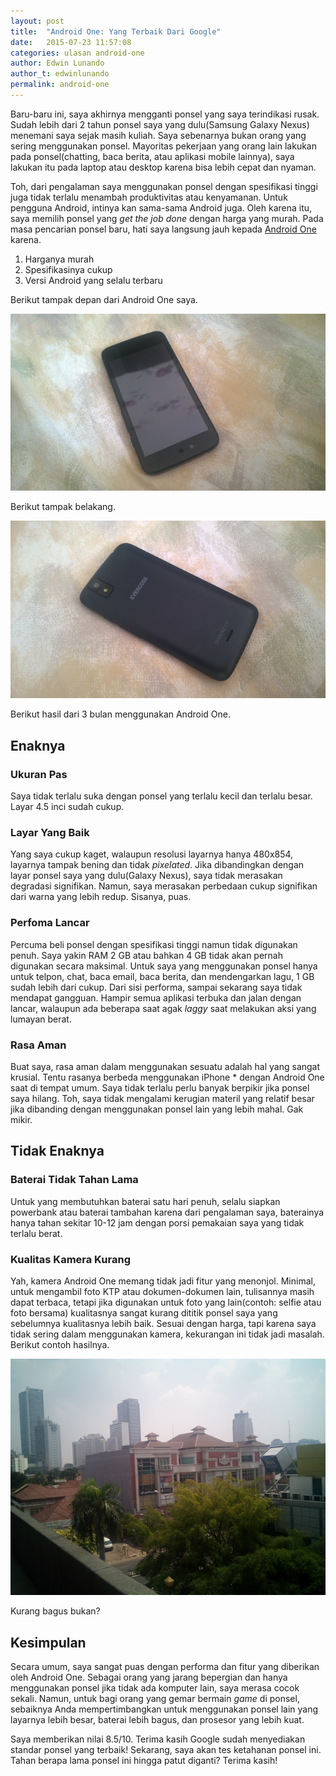 ```yaml
---
layout: post
title:  "Android One: Yang Terbaik Dari Google"
date:   2015-07-23 11:57:08
categories: ulasan android-one
author: Edwin Lunando
author_t: edwinlunando
permalink: android-one
---
```


Baru-baru ini, saya akhirnya mengganti ponsel yang saya terindikasi rusak. Sudah lebih dari 2 tahun ponsel saya yang dulu(Samsung Galaxy Nexus) menemani saya sejak masih kuliah. Saya sebenarnya bukan orang yang sering menggunakan ponsel. Mayoritas pekerjaan yang orang lain lakukan pada ponsel(chatting, baca berita, atau aplikasi mobile lainnya), saya lakukan itu pada laptop atau desktop karena bisa lebih cepat dan nyaman.

Toh, dari pengalaman saya menggunakan ponsel dengan spesifikasi tinggi juga tidak terlalu menambah produktivitas atau kenyamanan. Untuk pengguna Android, intinya kan sama-sama Android juga. Oleh karena itu, saya memilih ponsel yang *get the job done* dengan harga yang murah. Pada masa pencarian ponsel baru, hati saya langsung jauh kepada [Android One][0] karena.

1. Harganya murah
2. Spesifikasinya cukup
3. Versi Android yang selalu terbaru

Berikut tampak depan dari Android One saya.

![Tampak Depan Android One](/images/one_front.png)

Berikut tampak belakang.

![Tampak Belakarang Android One](/images/one_back.png)

Berikut hasil dari 3 bulan menggunakan Android One.

## Enaknya

### Ukuran Pas

Saya tidak terlalu suka dengan ponsel yang terlalu kecil dan terlalu besar. Layar 4.5 inci sudah cukup.

### Layar Yang Baik

Yang saya cukup kaget, walaupun resolusi layarnya hanya 480x854, layarnya tampak bening dan tidak *pixelated*. Jika dibandingkan dengan layar ponsel saya yang dulu(Galaxy Nexus), saya tidak merasakan degradasi signifikan. Namun, saya merasakan perbedaan cukup signifikan dari warna yang lebih redup. Sisanya, puas.

### Perfoma Lancar

Percuma beli ponsel dengan spesifikasi tinggi namun tidak digunakan penuh. Saya yakin RAM 2 GB atau bahkan 4 GB tidak akan pernah digunakan secara maksimal. Untuk saya yang menggunakan ponsel hanya untuk telpon, chat, baca email, baca berita, dan mendengarkan lagu, 1 GB sudah lebih dari cukup. Dari sisi performa, sampai sekarang saya tidak mendapat gangguan. Hampir semua aplikasi terbuka dan jalan dengan lancar, walaupun ada beberapa saat agak *laggy* saat melakukan aksi yang lumayan berat.

### Rasa Aman

Buat saya, rasa aman dalam menggunakan sesuatu adalah hal yang sangat krusial. Tentu rasanya berbeda menggunakan iPhone * dengan Android One saat di tempat umum. Saya tidak terlalu perlu banyak berpikir jika ponsel saya hilang. Toh, saya tidak mengalami kerugian materil yang relatif besar jika dibanding dengan menggunakan ponsel lain yang lebih mahal. Gak mikir.

## Tidak Enaknya

### Baterai Tidak Tahan Lama

Untuk yang membutuhkan baterai satu hari penuh, selalu siapkan powerbank atau baterai tambahan karena dari pengalaman saya, baterainya hanya tahan sekitar 10-12 jam dengan porsi pemakaian saya yang tidak terlalu berat.

### Kualitas Kamera Kurang

Yah, kamera Android One memang tidak jadi fitur yang menonjol. Minimal, untuk mengambil foto KTP atau dokumen-dokumen lain, tulisannya masih dapat terbaca, tetapi jika digunakan untuk foto yang lain(contoh: selfie atau foto bersama) kualitasnya sangat kurang dititik ponsel saya yang sebelumnya kualitasnya lebih baik. Sesuai dengan harga, tapi karena saya tidak sering dalam menggunakan kamera, kekurangan ini tidak jadi masalah. Berikut contoh hasilnya.

![Hasil Kamera Android One](/images/one_cam.png)

Kurang bagus bukan?

## Kesimpulan

Secara umum, saya sangat puas dengan performa dan fitur yang diberikan oleh Android One. Sebagai orang yang jarang bepergian dan hanya menggunakan ponsel jika tidak ada komputer lain, saya merasa cocok sekali. Namun, untuk bagi orang yang gemar bermain *game* di ponsel, sebaiknya Anda mempertimbangkan untuk menggunakan ponsel lain yang layarnya lebih besar, baterai lebih bagus, dan prosesor yang lebih kuat.

Saya memberikan nilai 8.5/10. Terima kasih Google sudah menyediakan standar ponsel yang terbaik! Sekarang, saya akan tes ketahanan ponsel ini. Tahan berapa lama ponsel ini hingga patut diganti? Terima kasih!


[0]:    android.com/one
[1]:    https://en.wikipedia.org/wiki/Galaxy_Nexus
